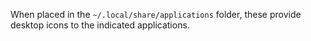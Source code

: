 When placed in the `~/.local/share/applications` folder, these provide
desktop icons to the indicated applications.
